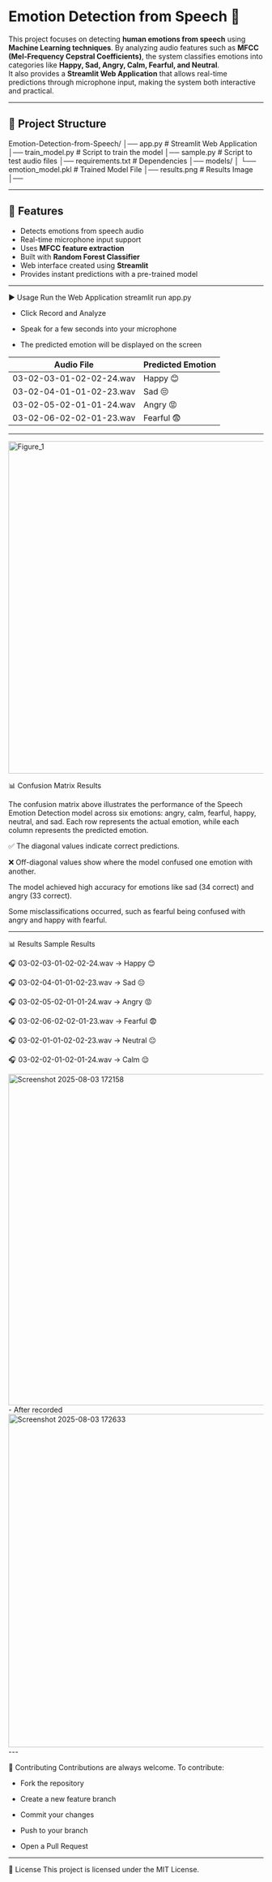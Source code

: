 # Emotion Detection from Speech 🎤  

This project focuses on detecting **human emotions from speech** using **Machine Learning techniques**. By analyzing audio features such as **MFCC (Mel-Frequency Cepstral Coefficients)**, the system classifies emotions into categories like **Happy, Sad, Angry, Calm, Fearful, and Neutral**.  
It also provides a **Streamlit Web Application** that allows real-time predictions through microphone input, making the system both interactive and practical.  

---

## 📂 Project Structure  

Emotion-Detection-from-Speech/
│── app.py # Streamlit Web Application
│── train_model.py # Script to train the model
│── sample.py # Script to test audio files
│── requirements.txt # Dependencies
│── models/
│ └── emotion_model.pkl # Trained Model File
│── results.png # Results Image
│──

---

## 📌 Features  
- Detects emotions from speech audio  
- Real-time microphone input support  
- Uses **MFCC feature extraction**  
- Built with **Random Forest Classifier**  
- Web interface created using **Streamlit**  
- Provides instant predictions with a pre-trained model  

--- 

▶️ Usage
Run the Web Application
streamlit run app.py
- Click Record and Analyze

- Speak for a few seconds into your microphone

- The predicted emotion will be displayed on the screen

| Audio File               | Predicted Emotion |
| ------------------------ | ----------------- |
| 03-02-03-01-02-02-24.wav | Happy 😊          |
| 03-02-04-01-01-02-23.wav | Sad 😔            |
| 03-02-05-02-01-01-24.wav | Angry 😡          |
| 03-02-06-02-02-01-23.wav | Fearful 😨 
    
___
<img width="1366" height="655" alt="Figure_1" src="https://github.com/user-attachments/assets/962f3032-dfef-4c6a-8f04-5f90f898d730" />

📊 Confusion Matrix Results

The confusion matrix above illustrates the performance of the Speech Emotion Detection model across six emotions: angry, calm, fearful, happy, neutral, and sad. Each row represents the actual emotion, while each column represents the predicted emotion.

✅ The diagonal values indicate correct predictions.

❌ Off-diagonal values show where the model confused one emotion with another.

The model achieved high accuracy for emotions like sad (34 correct) and angry (33 correct).

Some misclassifications occurred, such as fearful being confused with angry and happy with fearful.

---

 📊 Results
Sample Results

🎧 03-02-03-01-02-02-24.wav → Happy 😊

🎧 03-02-04-01-01-02-23.wav → Sad 😔

🎧 03-02-05-02-01-01-24.wav → Angry 😡

🎧 03-02-06-02-02-01-23.wav → Fearful 😨

🎧 03-02-01-01-02-02-23.wav → Neutral 😐

🎧 03-02-02-01-02-01-24.wav → Calm 😌

<img width="1245" height="653" alt="Screenshot 2025-08-03 172158" src="https://github.com/user-attachments/assets/69109918-9ef5-414b-bd5d-a278763f75c0" />
- After recorded
<img width="1208" height="657" alt="Screenshot 2025-08-03 172633" src="https://github.com/user-attachments/assets/d74d0b6b-21db-4673-9edc-ad697ca060d6" />
---

🤝 Contributing
Contributions are always welcome.
To contribute:

- Fork the repository

- Create a new feature branch

- Commit your changes

- Push to your branch

- Open a Pull Request

---

📜 License
This project is licensed under the MIT License.



